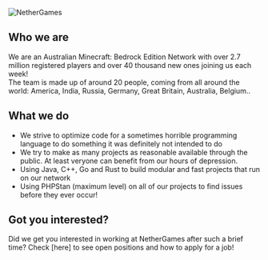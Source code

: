 ![NetherGames](https://cdn.nethergames.org/img/logo/one-line-non-flush-light.png)
## Who we are
We are an Australian Minecraft: Bedrock Edition Network with over 2.7 million registered players and over 40 thousand new ones joining us each week! <br/>
The team is made up of around 20 people, coming from all around the world: America, India, Russia, Germany, Great Britain, Australia, Belgium..

## What we do

- We strive to optimize code for a sometimes horrible programming language to do something it was definitely not intended to do
- We try to make as many projects as reasonable available through the public. At least veryone can benefit from our hours of depression.
- Using Java, C++, Go and Rust to build modular and fast projects that run on our network
- Using PHPStan (maximum level) on all of our projects to find issues before they ever occur!

## Got you interested?
Did we get you interested in working at NetherGames after such a brief time? Check [here] to see open positions and how to apply for a job!
